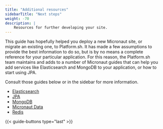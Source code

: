 ```yaml
---
title: "Additional resources"
sidebarTitle: "Next steps"
weight: -70
description: |
    Resources for further developing your site.
---
```


This guide has hopefully helped you deploy a new Micronaut site, or migrate an existing one, to Platform.sh. It has made a few assumptions to provide the best information to do so, but is by no means a complete reference for your particular application. For this reason, the Platform.sh team maintains and adds to a number of Micronaut guides that can help you add services like Elasticsearch and MongoDB to your application, or how to start using JPA. 

Consult those guides below or in the sidebar for more information.

- [Elasticsearch](/guides/micronaut/elasticsearch.md)
- [JPA](/guides/micronaut/jpa.md)
- [MongoDB](/guides/micronaut/mongodb.md)
- [Micronaut Data](/guides/micronaut/micronaut-data.md)
- [Redis](/guides/micronaut/redis.md)

{{< guide-buttons type="last" >}}
